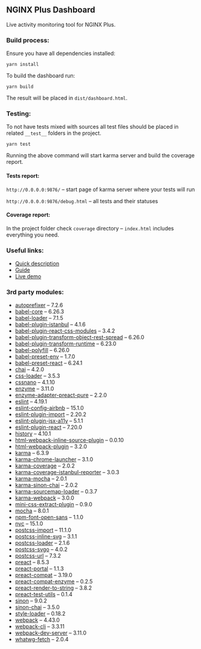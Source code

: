 ## NGINX Plus Dashboard

Live activity monitoring tool for NGINX Plus.

### Build process:

Ensure you have all dependencies installed:
```
yarn install
```

To build the dashboard run:
```
yarn build
```
The result will be placed in `dist/dashboard.html`.

### Testing:

To not have tests mixed with sources all test files should be placed in related `__test__` folders in the project.

```
yarn test
```
Running the above command will start karma server and build the coverage report.

#### Tests report:

`http://0.0.0.0:9876/` – start page of karma server where your tests will run

`http://0.0.0.0:9876/debug.html` – all tests and their statuses

#### Coverage report:

In the project folder check `coverage` directory – `index.html` includes everything you need.

### Useful links:
* [Quick description](https://www.nginx.com/products/nginx/live-activity-monitoring/)
* [Guide](https://docs.nginx.com/nginx/admin-guide/monitoring/live-activity-monitoring/#using-the-dashboard)
* [Live demo](https://demo.nginx.com/)

### 3rd party modules:
* [autoprefixer](https://www.npmjs.com/package/autoprefixer) – 7.2.6
* [babel-core](https://github.com/babel/babel/tree/master/packages/babel-core) – 6.26.3
* [babel-loader](https://github.com/babel/babel-loader) – 7.1.5
* [babel-plugin-istanbul](https://github.com/istanbuljs/babel-plugin-istanbul) – 4.1.6
* [babel-plugin-react-css-modules](https://github.com/gajus/babel-plugin-react-css-modules) – 3.4.2
* [babel-plugin-transform-object-rest-spread](https://www.npmjs.com/package/babel-plugin-transform-object-rest-spread) – 6.26.0
* [babel-plugin-transform-runtime](https://www.npmjs.com/package/babel-plugin-transform-runtime) – 6.23.0
* [babel-polyfill](https://www.npmjs.com/package/babel-polyfill) – 6.26.0
* [babel-preset-env](https://www.npmjs.com/package/babel-preset-env) – 1.7.0
* [babel-preset-react](https://www.npmjs.com/package/babel-preset-react) – 6.24.1
* [chai](https://www.npmjs.com/package/chai) – 4.2.0
* [css-loader](https://www.npmjs.com/package/css-loader) – 3.5.3
* [cssnano](https://www.npmjs.com/package/cssnano) – 4.1.10
* [enzyme](https://www.npmjs.com/package/enzyme) – 3.11.0
* [enzyme-adapter-preact-pure](https://www.npmjs.com/package/enzyme-adapter-preact-pure) – 2.2.0
* [eslint](https://www.npmjs.com/package/eslint) – 4.19.1
* [eslint-config-airbnb](https://www.npmjs.com/package/eslint-config-airbnb) – 15.1.0
* [eslint-plugin-import](https://www.npmjs.com/package/eslint-plugin-import) – 2.20.2
* [eslint-plugin-jsx-a11y](https://www.npmjs.com/package/eslint-plugin-jsx-a11y) – 5.1.1
* [eslint-plugin-react](https://www.npmjs.com/package/eslint-plugin-react) – 7.20.0
* [history](https://www.npmjs.com/package/history) – 4.10.1
* [html-webpack-inline-source-plugin](https://www.npmjs.com/package/html-webpack-inline-source-plugin) – 0.0.10
* [html-webpack-plugin](https://www.npmjs.com/package/html-webpack-plugin) – 3.2.0
* [karma](https://github.com/karma-runner/karma) – 6.3.9
* [karma-chrome-launcher](https://www.npmjs.com/package/karma-chrome-launcher) – 3.1.0
* [karma-coverage](https://www.npmjs.com/package/karma-coverage) – 2.0.2
* [karma-coverage-istanbul-reporter](https://www.npmjs.com/package/karma-coverage-istanbul-reporter) – 3.0.3
* [karma-mocha](https://www.npmjs.com/package/karma-mocha) – 2.0.1
* [karma-sinon-chai](https://www.npmjs.com/package/karma-sinon-chai) – 2.0.2
* [karma-sourcemap-loader](https://www.npmjs.com/package/karma-sourcemap-loader) – 0.3.7
* [karma-webpack](https://www.npmjs.com/package/karma-webpack) – 3.0.0
* [mini-css-extract-plugin](https://www.npmjs.com/package/mini-css-extract-plugin) – 0.9.0
* [mocha](https://www.npmjs.com/package/mocha) – 8.0.1
* [npm-font-open-sans](https://github.com/dasrick/npm-font-open-sans) – 1.1.0
* [nyc](https://www.npmjs.com/package/nyc) – 15.1.0
* [postcss-import](https://www.npmjs.com/package/postcss-import) – 11.1.0
* [postcss-inline-svg](https://github.com/TrySound/postcss-inline-svg/) – 3.1.1
* [postcss-loader](https://www.npmjs.com/package/postcss-loader) – 2.1.6
* [postcss-svgo](https://www.npmjs.com/package/postcss-svgo) – 4.0.2
* [postcss-url](https://github.com/postcss/postcss-url/) – 7.3.2
* [preact](https://www.npmjs.com/package/preact) – 8.5.3
* [preact-portal](https://www.npmjs.com/package/preact-portal) – 1.1.3
* [preact-compat](https://www.npmjs.com/package/preact-compat) – 3.19.0
* [preact-compat-enzyme](https://www.npmjs.com/package/preact-compat-enzyme) – 0.2.5
* [preact-render-to-string](https://www.npmjs.com/package/preact-render-to-string) – 3.8.2
* [preact-test-utils](https://www.npmjs.com/package/preact-test-utils) – 0.1.4
* [sinon](https://www.npmjs.com/package/sinon) – 9.0.2
* [sinon-chai](https://www.npmjs.com/package/sinon-chai) – 3.5.0
* [style-loader](https://www.npmjs.com/package/style-loader) – 0.18.2
* [webpack](https://www.npmjs.com/package/webpack) – 4.43.0
* [webpack-cli](https://www.npmjs.com/package/webpack-cli) – 3.3.11
* [webpack-dev-server](https://www.npmjs.com/package/webpack-dev-server) – 3.11.0
* [whatwg-fetch](https://www.npmjs.com/package/whatwg-fetch) – 2.0.4
